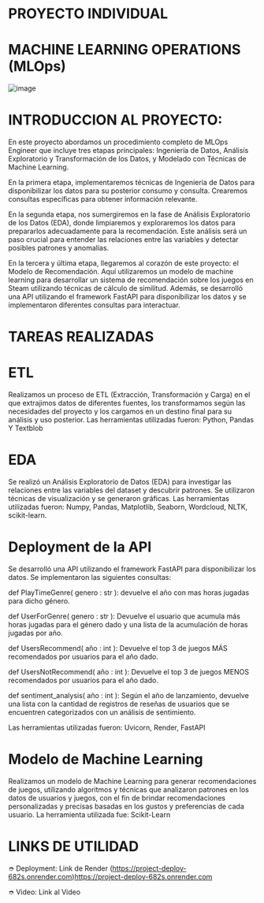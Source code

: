 # PROYECTO INDIVIDUAL

# MACHINE LEARNING OPERATIONS (MLOps)
![image](https://github.com/vickigalvez/PROJECT-GAMES/assets/106280956/24999e71-5704-438e-9803-cc2230d76fb4)

# INTRODUCCION AL PROYECTO:
En este proyecto abordamos un procedimiento completo de MLOps Engineer que incluye tres etapas principales: Ingeniería de Datos, Análisis Exploratorio y Transformación de los Datos, y Modelado con Técnicas de Machine Learning.

En la primera etapa, implementaremos técnicas de Ingeniería de Datos para disponibilizar los datos para su posterior consumo y consulta. Crearemos consultas específicas para obtener información relevante.

En la segunda etapa, nos sumergiremos en la fase de Análisis Exploratorio de los Datos (EDA), donde limpiaremos y exploraremos los datos para prepararlos adecuadamente para la recomendación. Este análisis será un paso crucial para entender las relaciones entre las variables y detectar posibles patrones y anomalías.

En la tercera y última etapa, llegaremos al corazón de este proyecto: el Modelo de Recomendación. Aquí utilizaremos un modelo de machine learning para desarrollar un sistema de recomendación sobre los juegos en Steam utilizando técnicas de cálculo de similitud. Además, se desarrolló una API utilizando el framework FastAPI para disponibilizar los datos y se implementaron diferentes consultas para interactuar.

# TAREAS REALIZADAS
# ETL
Realizamos un proceso de ETL (Extracción, Transformación y Carga) en el que extrajimos datos de diferentes fuentes, los transformamos según las necesidades del proyecto y los cargamos en un destino final para su análisis y uso posterior. Las herramientas utilizadas fueron: Python, Pandas Y Textblob

# EDA
Se realizó un Análisis Exploratorio de Datos (EDA) para investigar las relaciones entre las variables del dataset y descubrir patrones. Se utilizaron técnicas de visualización y se generaron gráficas. Las herramientas utilizadas fueron: Numpy, Pandas, Matplotlib, Seaborn, Wordcloud, NLTK, scikit-learn.

# Deployment de la API
Se desarrolló una API utilizando el framework FastAPI para disponibilizar los datos. Se implementaron las siguientes consultas:

   def PlayTimeGenre( genero : str ): devuelve el año con mas horas jugadas para dicho género.

   def UserForGenre( genero : str ): Devuelve el usuario que acumula más horas jugadas para el género dado y una lista de la acumulación de horas jugadas por año.

   def UsersRecommend( año : int ): Devuelve el top 3 de juegos MÁS recomendados por usuarios para el año dado. 

   def UsersNotRecommend( año : int ): Devuelve el top 3 de juegos MENOS recomendados por usuarios para el año dado.

   def sentiment_analysis( año : int ): Según el año de lanzamiento, devuelve una lista con la cantidad de registros de reseñas de usuarios que se encuentren categorizados     con un análisis de sentimiento.

   Las herramientas utilizadas fueron: Uvicorn, Render, FastAPI

# Modelo de Machine Learning
Realizamos un modelo de Machine Learning para generar recomendaciones de juegos, utilizando algoritmos y técnicas que analizaron patrones en los datos de usuarios y juegos, con el fin de brindar recomendaciones personalizadas y precisas basadas en los gustos y preferencias de cada usuario. La herramienta utilizada fue: Scikit-Learn

# LINKS DE UTILIDAD 
➮ Deployment: Link de Render (https://project-deploy-682s.onrender.com)https://project-deploy-682s.onrender.com

➮ Video: Link al Video





